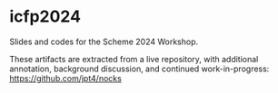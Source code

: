 # icfp2024

Slides and codes for the Scheme 2024 Workshop.

These artifacts are extracted from a live repository, with additional annotation, background discussion, and continued work-in-progress: https://github.com/jpt4/nocks